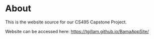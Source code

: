 # About
This is the website source for our CS495 Capstone Project.

Website can be accessed here: https://tgillam.github.io/BamaAppSite/
